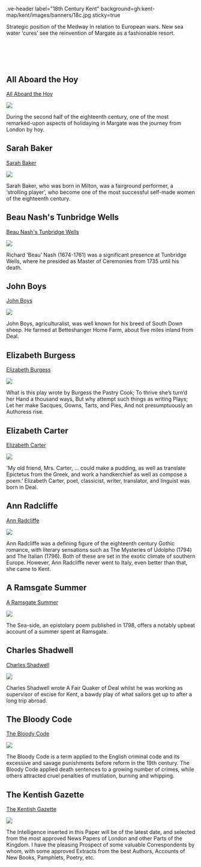 .ve-header label="18th Century Kent" background=gh:kent-map/kent/images/banners/18c.jpg sticky=true

Strategic position of the Medway in relation to European wars. New sea water ‘cures’ see the reinvention of Margate as a fashionable resort.

# &nbsp; 
<param class="cards">

## All Aboard the Hoy

[All Aboard the Hoy](18c-all-aboard-the-hoy)

![](https://iiif.juncture-digital.org/thumbnail?url=https://stor.artstor.org/stor/5c658a08-8731-4b61-9063-b83c2b711e4d)

During the second half of the eighteenth century, one of the most remarked-upon aspects of holidaying in Margate was the journey from London by hoy.

## Sarah Baker

[Sarah Baker](18c-baker-biography)

![](https://iiif.juncture-digital.org/thumbnail?url=https://stor.artstor.org/stor/4b1bcc91-3a8d-416b-a3bc-522c47582a6d)

Sarah Baker, who was born in Milton, was a fairground performer, a ‘strolling player’, who become one of the most successful self-made women of the eighteenth century.

## Beau Nash's Tunbridge Wells

[Beau Nash's Tunbridge Wells](18c-beau-nash-biography)

![](https://iiif.juncture-digital.org/thumbnail?url=https://iiif.wellcomecollection.org/image/V0014577/full/full/0/default.jpg)

Richard ‘Beau’ Nash (1674-1761) was a significant presence at Tunbridge Wells, where he presided as Master of Ceremonies from 1735 until his death. 

## John Boys

[John Boys](18c-boys-biography)

![](https://iiif.juncture-digital.org/thumbnail?url=https://upload.wikimedia.org/wikipedia/commons/5/5c/Brebis_agneau_South-Down.jpg)

John Boys, agriculturalist, was well known for his breed of South Down sheep. He farmed at Betteshanger Home Farm, about five miles inland from Deal.

## Elizabeth Burgess

[Elizabeth Burgess](18c-burgess-biography)

![](https://iiif.juncture-digital.org/thumbnail?url=https://stor.artstor.org/stor/113d965a-9e47-4ad3-8c46-ea1a91002f41)

What is this play wrote by Burgess the Pastry Cook; To thrive she’s turn’d her Hand a thousand ways, But why attempt such things as writing Plays; Let her make Sacques, Gowns, Tarts, and Pies, And not presumptuously an Authoress rise.

## Elizabeth Carter

[Elizabeth Carter](18c-carter-biography)

![](https://iiif.juncture-digital.org/thumbnail?url=https://stor.artstor.org/stor/ff22cb41-5bde-4bf8-a335-3fbffef0264a)

'My old friend, Mrs. Carter, … could make a pudding, as well as translate Epictetus from the Greek, and work a handkerchief as well as compose a poem.’ Elizabeth Carter, poet, classicist, writer, translator, and linguist was born in Deal.  

## Ann Radcliffe

[Ann Radcliffe](18c-radcliffe-biography)

![](https://iiif.juncture-digital.org/thumbnail?url=https://stor.artstor.org/stor/113d965a-9e47-4ad3-8c46-ea1a91002f41)

Ann Radcliffe was a defining figure of the eighteenth century Gothic romance, with literary sensations such as The Mysteries of Udolpho (1794) and The Italian (1796). Both of these are set in the exotic climate of southern Europe. However, Ann Radcliffe never went to Italy, even better than that, she came to Kent.

## A Ramsgate Summer

[A Ramsgate Summer](18c-ramsgate-summer)

![](https://iiif.juncture-digital.org/thumbnail?url=https://stor.artstor.org/stor/53ebc60c-c6d9-4cdc-85c7-814d4357a2aa)

The Sea-side, an epistolary poem published in 1798, offers a notably upbeat account of a summer spent at Ramsgate.

## Charles Shadwell

[Charles Shadwell](18c-shadwell-biography)

![](https://iiif.juncture-digital.org/thumbnail?url=https://stor.artstor.org/stor/ff1d90fe-ce99-46f4-af0a-657279e644f4)

Charles Shadwell wrote A Fair Quaker of Deal whilst he was working as supervisor of excise for Kent, a bawdy play of what sailors get up to after a long trip abroad.

## The Bloody Code

[The Bloody Code](18c-bloody-code)

![](https://iiif.juncture-digital.org/thumbnail?url=https://raw.githubusercontent.com/kent-map/kent/main/18c/images/1U8A1283-01.jpeg)

The Bloody Code is a term applied to the English criminal code and its excessive and savage punishments before reform in the 19th century. The Bloody Code applied death sentences to a growing number of crimes, while others attracted cruel penalties of mutilation, burning and whipping.

## The Kentish Gazette

[The Kentish Gazette](18c-kentish-gazette)

![](https://iiif.juncture-digital.org/thumbnail?url=https://stor.artstor.org/stor/45c339b3-6234-4096-827e-8cce6681e0fe)

The Intelligence inserted in this Paper will be of the latest date, and selected from the most approved News Papers of London and other Parts of the Kingdom. I have the pleasing Prospect of some valuable Correspondents by whom, with some approved Extracts from the best Authors, Accounts of New Books, Pamphlets, Poetry, etc.


